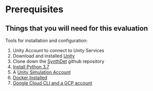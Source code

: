 # Prerequisites

## Things that you will need for this evaluation
Tools for installation and configuration: 
1. Unity Account to connect to Unity Services 
2. Download and installed [Unity](https://unity3d.com/get-unity/download?_ga=2.7068850.1051700367.1585850344-430265630.1582153580)
3. Clone down the [SynthDet](https://github.com/Unity-Technologies/SynthDet) github repository 
4. [Install Python 3.7](https://www.python.org/downloads/release/python-370/) 
5. A [Unity Simulation Account](docs/USimStart.md) 
7. [Docker Installed](https://www.docker.com/products/docker-desktop)
8. [Google Cloud CLI and a GCP account](docs/gcp.md) 

